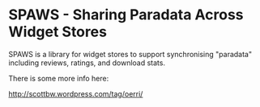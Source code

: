 # SPAWS - Sharing Paradata Across Widget Stores

SPAWS is a library for widget stores to support synchronising "paradata" including reviews, ratings, and download stats.

There is some more info here:

http://scottbw.wordpress.com/tag/oerri/